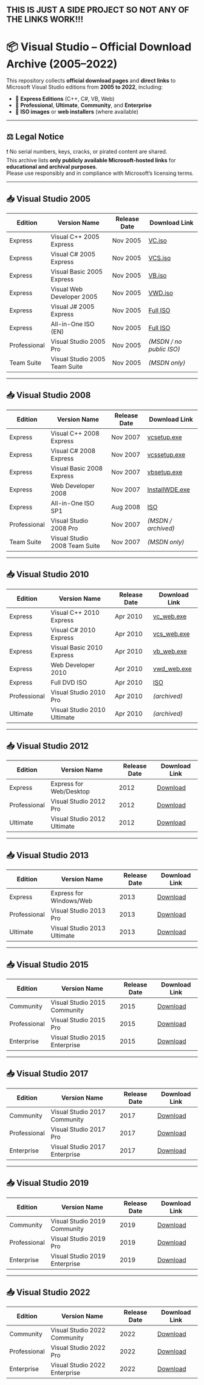 ## THIS IS JUST A SIDE PROJECT SO NOT ANY OF THE LINKS WORK!!!

# 📦 Visual Studio – Official Download Archive (2005–2022)

This repository collects **official download pages** and **direct links** to Microsoft Visual Studio editions from **2005 to 2022**, including:

- 🧩 **Express Editions** (C++, C#, VB, Web)
- 💼 **Professional**, **Ultimate**, **Community**, and **Enterprise**
- 📀 **ISO images** or **web installers** (where available)

---

## ⚖️ Legal Notice

❗ No serial numbers, keys, cracks, or pirated content are shared.  
This archive lists **only publicly available Microsoft-hosted links** for **educational and archival purposes**.  
Please use responsibly and in compliance with Microsoft’s licensing terms.

---

## 📥 Visual Studio 2005

| Edition     | Version Name                 | Release Date | Download Link                                   |
|-------------|------------------------------|--------------|------------------------------------------------|
| Express     | Visual C++ 2005 Express      | Nov 2005     | [VC.iso](http://go.microsoft.com/fwlink/?linkid=57034)           |
| Express     | Visual C# 2005 Express       | Nov 2005     | [VCS.iso](http://go.microsoft.com/fwlink/?linkid=57035)         |
| Express     | Visual Basic 2005 Express    | Nov 2005     | [VB.iso](http://go.microsoft.com/fwlink/?linkid=57033)           |
| Express     | Visual Web Developer 2005    | Nov 2005     | [VWD.iso](http://go.microsoft.com/fwlink/?linkid=57037)         |
| Express     | Visual J# 2005 Express       | Nov 2005     | [Full ISO](https://example.com/full.iso)       |
| Express     | All-in-One ISO (EN)          | Nov 2005     | [Full ISO](https://example.com/full.iso)       |
| Professional| Visual Studio 2005 Pro       | Nov 2005     | *(MSDN / no public ISO)*                        |
| Team Suite  | Visual Studio 2005 Team Suite| Nov 2005     | *(MSDN only)*                                   |

---

## 📥 Visual Studio 2008

| Edition     | Version Name                 | Release Date | Download Link                                   |
|-------------|------------------------------|--------------|------------------------------------------------|
| Express     | Visual C++ 2008 Express      | Nov 2007     | [vcsetup.exe](https://example.com/vcsetup.exe) |
| Express     | Visual C# 2008 Express       | Nov 2007     | [vcssetup.exe](https://example.com/vcssetup.exe)|
| Express     | Visual Basic 2008 Express    | Nov 2007     | [vbsetup.exe](https://example.com/vbsetup.exe) |
| Express     | Web Developer 2008           | Nov 2007     | [InstallWDE.exe](https://example.com/InstallWDE.exe)|
| Express     | All-in-One ISO SP1           | Aug 2008     | [ISO](https://example.com/vs2008sp1.iso)       |
| Professional| Visual Studio 2008 Pro       | Nov 2007     | *(MSDN / archived)*                             |
| Team Suite  | Visual Studio 2008 Team Suite| Nov 2007     | *(MSDN only)*                                   |

---

## 📥 Visual Studio 2010

| Edition     | Version Name                 | Release Date | Download Link                                   |
|-------------|------------------------------|--------------|------------------------------------------------|
| Express     | Visual C++ 2010 Express      | Apr 2010     | [vc_web.exe](https://example.com/vc_web.exe)   |
| Express     | Visual C# 2010 Express       | Apr 2010     | [vcs_web.exe](https://example.com/vcs_web.exe) |
| Express     | Visual Basic 2010 Express    | Apr 2010     | [vb_web.exe](https://example.com/vb_web.exe)   |
| Express     | Web Developer 2010           | Apr 2010     | [vwd_web.exe](https://example.com/vwd_web.exe) |
| Express     | Full DVD ISO                 | Apr 2010     | [ISO](http://download.microsoft.com/download/1/E/5/1E5F1C0A-0D5B-426A-A603-1798B951DDAE/VS2010Express1.iso)      |
| Professional| Visual Studio 2010 Pro       | Apr 2010     | *(archived)*                                    |
| Ultimate    | Visual Studio 2010 Ultimate  | Apr 2010     | *(archived)*                                    |

---

## 📥 Visual Studio 2012

| Edition     | Version Name                 | Release Date | Download Link                                   |
|-------------|------------------------------|--------------|------------------------------------------------|
| Express     | Express for Web/Desktop      | 2012         | [Download](https://example.com/vs2012-express-web.exe) |
| Professional| Visual Studio 2012 Pro       | 2012         | [Download](https://example.com/vs2012-pro.exe) |
| Ultimate    | Visual Studio 2012 Ultimate  | 2012         | [Download](https://example.com/vs2012-ultimate.exe) |

---

## 📥 Visual Studio 2013

| Edition     | Version Name                 | Release Date | Download Link                                   |
|-------------|------------------------------|--------------|------------------------------------------------|
| Express     | Express for Windows/Web      | 2013         | [Download](https://example.com/vs2013-express.exe) |
| Professional| Visual Studio 2013 Pro       | 2013         | [Download](https://example.com/vs2013-pro.exe) |
| Ultimate    | Visual Studio 2013 Ultimate  | 2013         | [Download](https://example.com/vs2013-ultimate.exe) |

---

## 📥 Visual Studio 2015

| Edition     | Version Name                 | Release Date | Download Link                                   |
|-------------|------------------------------|--------------|------------------------------------------------|
| Community   | Visual Studio 2015 Community | 2015         | [Download](https://example.com/vs2015-community.exe) |
| Professional| Visual Studio 2015 Pro       | 2015         | [Download](https://example.com/vs2015-pro.exe) |
| Enterprise  | Visual Studio 2015 Enterprise| 2015         | [Download](https://example.com/vs2015-enterprise.exe) |

---

## 📥 Visual Studio 2017

| Edition     | Version Name                 | Release Date | Download Link                                   |
|-------------|------------------------------|--------------|------------------------------------------------|
| Community   | Visual Studio 2017 Community | 2017         | [Download](https://example.com/vs2017-community.exe) |
| Professional| Visual Studio 2017 Pro       | 2017         | [Download](https://example.com/vs2017-pro.exe) |
| Enterprise  | Visual Studio 2017 Enterprise| 2017         | [Download](https://example.com/vs2017-enterprise.exe) |

---

## 📥 Visual Studio 2019

| Edition     | Version Name                 | Release Date | Download Link                                   |
|-------------|------------------------------|--------------|------------------------------------------------|
| Community   | Visual Studio 2019 Community | 2019         | [Download](https://example.com/vs2019-community.exe) |
| Professional| Visual Studio 2019 Pro       | 2019         | [Download](https://example.com/vs2019-pro.exe) |
| Enterprise  | Visual Studio 2019 Enterprise| 2019         | [Download](https://example.com/vs2019-enterprise.exe) |

---

## 📥 Visual Studio 2022

| Edition     | Version Name                 | Release Date | Download Link                                   |
|-------------|------------------------------|--------------|------------------------------------------------|
| Community   | Visual Studio 2022 Community | 2022         | [Download](https://example.com/vs2022-community.exe) |
| Professional| Visual Studio 2022 Pro       | 2022         | [Download](https://example.com/vs2022-pro.exe) |
| Enterprise  | Visual Studio 2022 Enterprise| 2022         | [Download](https://example.com/vs2022-enterprise.exe) |


